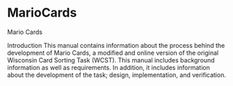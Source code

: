 # MarioCards
Mario Cards

Introduction
This manual contains information about the process behind the development of Mario Cards, a modified and online version of the original Wisconsin Card Sorting Task (WCST). This manual includes background information as well as requirements. In addition, it includes information about the development of the task; design, implementation, and verification. 
